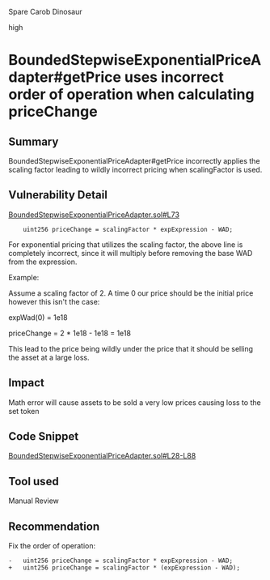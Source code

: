 Spare Carob Dinosaur

high

# BoundedStepwiseExponentialPriceAdapter#getPrice uses incorrect order of operation when calculating priceChange

## Summary

BoundedStepwiseExponentialPriceAdapter#getPrice incorrectly applies the scaling factor leading to wildly incorrect pricing when scalingFactor is used.

## Vulnerability Detail

[BoundedStepwiseExponentialPriceAdapter.sol#L73](https://github.com/sherlock-audit/2023-06-Index/blob/main/index-protocol/contracts/protocol/integration/auction-price/BoundedStepwiseExponentialPriceAdapter.sol#L73)

        uint256 priceChange = scalingFactor * expExpression - WAD;

For exponential pricing that utilizes the scaling factor, the above line is completely incorrect, since it will multiply before removing the base WAD from the expression. 

Example:

Assume a scaling factor of 2. A time 0 our price should be the initial price however this isn't the case:

expWad(0) = 1e18

priceChange = 2 * 1e18 - 1e18 = 1e18

This lead to the price being wildly under the price that it should be selling the asset at a large loss.

## Impact

Math error will cause assets to be sold a very low prices causing loss to the set token

## Code Snippet

[BoundedStepwiseExponentialPriceAdapter.sol#L28-L88](https://github.com/sherlock-audit/2023-06-Index/blob/main/index-protocol/contracts/protocol/integration/auction-price/BoundedStepwiseExponentialPriceAdapter.sol#L28-L88)

## Tool used

Manual Review

## Recommendation

Fix the order of operation:

    -   uint256 priceChange = scalingFactor * expExpression - WAD;
    +   uint256 priceChange = scalingFactor * (expExpression - WAD);